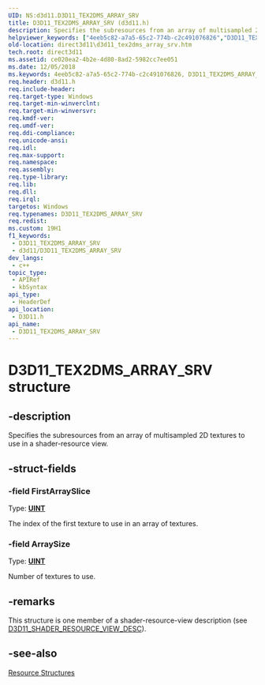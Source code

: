 ```yaml
---
UID: NS:d3d11.D3D11_TEX2DMS_ARRAY_SRV
title: D3D11_TEX2DMS_ARRAY_SRV (d3d11.h)
description: Specifies the subresources from an array of multisampled 2D textures to use in a shader-resource view.
helpviewer_keywords: ["4eeb5c82-a7a5-65c2-774b-c2c491076826","D3D11_TEX2DMS_ARRAY_SRV","D3D11_TEX2DMS_ARRAY_SRV structure [Direct3D 11]","d3d11/D3D11_TEX2DMS_ARRAY_SRV","direct3d11.d3d11_tex2dms_array_srv"]
old-location: direct3d11\d3d11_tex2dms_array_srv.htm
tech.root: direct3d11
ms.assetid: ce020ea2-4b2e-4d80-8ad2-5982cc7ee051
ms.date: 12/05/2018
ms.keywords: 4eeb5c82-a7a5-65c2-774b-c2c491076826, D3D11_TEX2DMS_ARRAY_SRV, D3D11_TEX2DMS_ARRAY_SRV structure [Direct3D 11], d3d11/D3D11_TEX2DMS_ARRAY_SRV, direct3d11.d3d11_tex2dms_array_srv
req.header: d3d11.h
req.include-header: 
req.target-type: Windows
req.target-min-winverclnt: 
req.target-min-winversvr: 
req.kmdf-ver: 
req.umdf-ver: 
req.ddi-compliance: 
req.unicode-ansi: 
req.idl: 
req.max-support: 
req.namespace: 
req.assembly: 
req.type-library: 
req.lib: 
req.dll: 
req.irql: 
targetos: Windows
req.typenames: D3D11_TEX2DMS_ARRAY_SRV
req.redist: 
ms.custom: 19H1
f1_keywords:
 - D3D11_TEX2DMS_ARRAY_SRV
 - d3d11/D3D11_TEX2DMS_ARRAY_SRV
dev_langs:
 - c++
topic_type:
 - APIRef
 - kbSyntax
api_type:
 - HeaderDef
api_location:
 - D3D11.h
api_name:
 - D3D11_TEX2DMS_ARRAY_SRV
---
```


# D3D11_TEX2DMS_ARRAY_SRV structure


## -description

Specifies the subresources from an array of multisampled 2D textures to use in a shader-resource view.

## -struct-fields

### -field FirstArraySlice

Type: <b><a href="/windows/desktop/WinProg/windows-data-types">UINT</a></b>

The index of the first texture to use in an array of textures.

### -field ArraySize

Type: <b><a href="/windows/desktop/WinProg/windows-data-types">UINT</a></b>

Number of textures to use.

## -remarks

This structure is one member of a shader-resource-view description (see <a href="/windows/desktop/api/d3d11/ns-d3d11-d3d11_shader_resource_view_desc">D3D11_SHADER_RESOURCE_VIEW_DESC</a>).

## -see-also

<a href="/windows/desktop/direct3d11/d3d11-graphics-reference-resource-structures">Resource Structures</a>